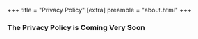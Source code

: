 +++
title = "Privacy Policy"
[extra]
preamble = "about.html"
+++

### The Privacy Policy is Coming Very Soon

